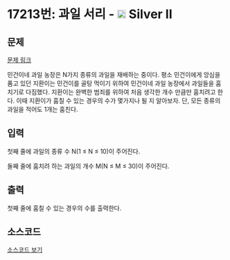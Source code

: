 # 17213번: 과일 서리 - <img src="https://static.solved.ac/tier_small/9.svg" style="height:20px" /> Silver II

<!-- performance -->

<!-- 문제 제출 후 깃허브에 푸시를 했을 때 제출한 코드의 성능이 입력될 공간입니다.-->

<!-- end -->

## 문제

[문제 링크](https://boj.kr/17213)


<p>민건이네 과일 농장은 N가지 종류의 과일을 재배하는 중이다. 평소 민건이에게 앙심을 품고 있던 지환이는 민건이를 골탕 먹이기 위하여 민건이네 과일 농장에서 과일들을 훔치기로 다짐했다. 지환이는 완벽한 범죄를 위하여 처음 생각한 개수 만큼만 훔치려고 한다. 이때 지환이가 훔칠 수 있는 경우의 수가 몇가지나 될 지 알아보자. 단,&nbsp;모든 종류의 과일을 적어도 1개는 훔친다.</p>



## 입력


<p>첫째 줄에 과일의 종류 수 N(1 ≤ N ≤ 10)이 주어진다.</p>

<p>둘째 줄에&nbsp;훔치려&nbsp;하는&nbsp;과일의 개수 M(N&nbsp;≤ M ≤ 30)이 주어진다.</p>



## 출력


<p>첫째 줄에 훔칠 수 있는 경우의 수를 출력한다.</p>



## 소스코드

[소스코드 보기](과일%20서리.cpp)